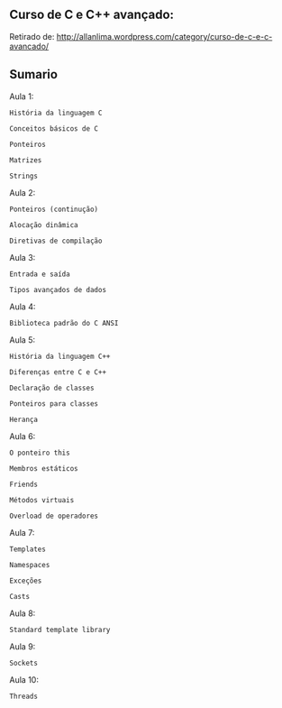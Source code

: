 Curso de C e C++ avançado:
----------------------------

Retirado de: http://allanlima.wordpress.com/category/curso-de-c-e-c-avancado/



Sumario
---------

Aula 1:

    História da linguagem C

    Conceitos básicos de C

    Ponteiros

    Matrizes

    Strings



Aula 2:

    Ponteiros (continução)

    Alocação dinâmica

    Diretivas de compilação



Aula 3:

    Entrada e saída

    Tipos avançados de dados



Aula 4:

    Biblioteca padrão do C ANSI



Aula 5:

    História da linguagem C++

    Diferenças entre C e C++

    Declaração de classes

    Ponteiros para classes

    Herança



Aula 6:

    O ponteiro this

    Membros estáticos

    Friends

    Métodos virtuais

    Overload de operadores



Aula 7:

    Templates

    Namespaces

    Exceções

    Casts



Aula 8:

	Standard template library



Aula 9:

	Sockets



Aula 10:

	Threads
